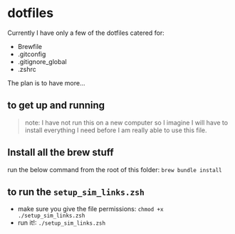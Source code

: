 # dotfiles

Currently I have only a few of the dotfiles catered for:

- Brewfile
- .gitconfig
- .gitignore_global
- .zshrc

The plan is to have more...

## to get up and running

> note: I have not run this on a new computer so I imagine I will have to install everything I need before I am really able to use this file.

## Install all the brew stuff

run the below command from the root of this folder:
`brew bundle install`

## to run the `setup_sim_links.zsh`

- make sure you give the file permissions:
  `chmod +x ./setup_sim_links.zsh`
- run it!:
  `./setup_sim_links.zsh`
